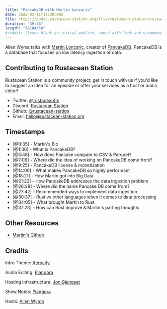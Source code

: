 ```yaml
---
title: "PancakeDB with Martin Loncaric"
date: 2022-03-11T17:30:00Z
file: https://audio.rustacean-station.org/file/rustacean-station/rustacean-station-e059-martin-loncaric.mp3
duration: "39:46"
length: "38184750"
#reddit: (leave blank on initial publish, amend with link and uncomment this line after Reddit thread has been posted)
---
```

Allen Wyma talks with [Martin Loncaric](https://twitter.com/m_wlon), creator of [PancakeDB](https://pancakedb.com/). PancakeDB is a database that focuses on low latency ingestion of data.


## Contributing to Rustacean Station

Rustacean Station is a community project; get in touch with us if you'd like to suggest an idea for an episode or offer your services as a host or audio editor!

- Twitter: [@rustaceanfm](https://twitter.com/rustaceanfm)
- Discord: [Rustacean Station](https://discord.gg/cHc3Gyc)
- Github: [@rustacean-station](https://github.com/rustacean-station/)
- Email: [hello@rustacean-station.org](mailto:hello@rustacean-station.org)

## Timestamps 

- [@0:35] - Martin's Bio
- [@1:30] - What is PancakeDB?
- [@5:48] - How does Pancake compare to CSV & Parquet?
- [@7:09] - Where did the idea of working on PancakeDB come from?
- [@9:25] - PancakeDB license & monetization
- [@14:00] - What makes PancakeDB so highly performant
- [@18:21] - How Martin got into Big Data
- [@21:22] - How PancakeDB addresses the data ingestion problem
- [@26:28] - Where did the name Pancake DB come from?
- [@27:42] - Recommended ways to implement data ingestion
- [@30:37] - Rust vs other languages when it comes to data processing
- [@34:05] - What brought Martin to Rust
- [@37:23] - How can Rust improve & Martin's parting thoughts

## Other Resources
- [Martin's Github](https://github.com/mwlon)

## Credits
Intro Theme: [Aerocity](https://twitter.com/AerocityMusic)

Audio Editing: [Plangora](https://twitter.com/plangora)

Hosting Infrastructure: [Jon Gjengset](https://twitter.com/jonhoo/)

Show Notes: [Plangora](https://twitter.com/plangora)

Hosts: [Allen Wyma](https://twitter.com/allenwyma)
